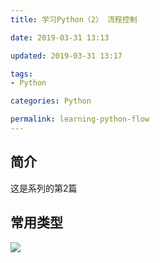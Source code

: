 ```yaml
---
title: 学习Python（2） 流程控制

date: 2019-03-31 13:13

updated: 2019-03-31 13:17

tags:
- Python

categories: Python

permalink: learning-python-flow
---
```


## 简介

这是系列的第2篇



## 常用类型

![](/images/learning-python-flow-01.png)